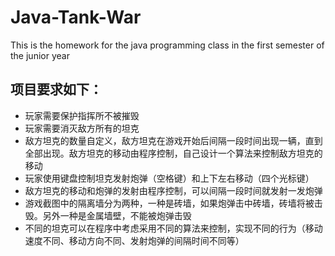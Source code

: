 # Java-Tank-War
This is the homework for the java programming class in the first semester of the junior year  

## 项目要求如下：
* 玩家需要保护指挥所不被摧毁  
* 玩家需要消灭敌方所有的坦克  
* 敌方坦克的数量自定义，敌方坦克在游戏开始后间隔一段时间出现一辆，直到全部出现。敌方坦克的移动由程序控制，自己设计一个算法来控制敌方坦克的移动  
* 玩家使用键盘控制坦克发射炮弹（空格键）和上下左右移动（四个光标键）  
* 敌方坦克的移动和炮弹的发射由程序控制，可以间隔一段时间就发射一发炮弹  
* 游戏截图中的隔离墙分为两种，一种是砖墙，如果炮弹击中砖墙，砖墙将被击毁。另外一种是金属墙壁，不能被炮弹击毁  
* 不同的坦克可以在程序中考虑采用不同的算法来控制，实现不同的行为（移动速度不同、移动方向不同、发射炮弹的间隔时间不同等）  
